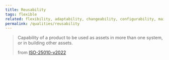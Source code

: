 ```yaml
---
title: Reusability
tags: flexible
related: flexibility, adaptability, changeability, configurability, maintainability, modifiability
permalink: /qualities/reusability
---
```


>Capability of a product to be used as assets in more than one system, or in building other assets.
>
>from [ISO-25010-v2022]()